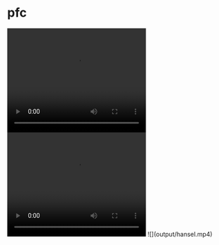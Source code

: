 # pfc
<video width="320" height="240" controls>
  <source src="output/redhood.mp4" type="video/mp4">
</video>
<video width="320" height="240" controls>
  <source src="output/hansel.mp4" type="video/mp4">
</video>
![](output/hansel.mp4)

